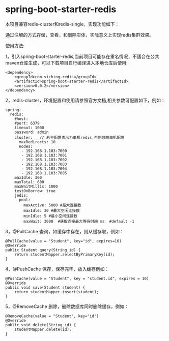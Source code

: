 # spring-boot-starter-redis

本项目兼容redis-cluster和redis-single，实现功能如下：

通过注解的方式存储，查看，和删除实体，实际意义上实现redis集群效果。

使用方法:

1，引入spring-boot-starter-redis,当前项目可能存在重名情况，不适合在公共maven仓库生成，可以下载项目自行编译进入本地仓库后使用:

    <dependency>
		<groupId>com.viching.redis</groupId>
		<artifactId>spring-boot-starter-redis</artifactId>
		<version>0.0.2</version>
	</dependency>

2，redis-cluster，环境配置和使用请参照官方文档,相关参数可配置如下，例如：

	spring:
	  redis:
	    #host: 
	    #port: 6379
	    timeout: 1000
	    password: admin
	    cluster:   // 若不配置表示为单机redis,否则忽略单机配置
	      maxRedirects: 10
	      nodes: 
	       - 192.168.1.103:7000
	       - 192.168.1.103:7001
	       - 192.168.1.103:7002
	       - 192.168.1.103:7003
	       - 192.168.1.103:7004
	       - 192.168.1.103:7005
	    maxIdle: 300
	    maxTotal: 600
	    maxWaitMillis: 1000
	    testOnBorrow: true
	    jedis: 
	      pool:
	        maxActive: 5000 #最大连接数
	        maxIdle: 30 #最大空闲连接数
	        minIdle: 5 #最小空闲连接数
	        maxWait: 3000  #获取连接最大等待时间 ms  #default -1

3，@PullCache 查询，如缓存中存在，则从缓存取，例如：

    @PullCache(value = "Student", key="id", expires=10)
    @Override
    public Student query(String id) {
        return studentMapper.selectByPrimaryKey(id);
    }

4，@PushCache 保存，保存完毕，放入缓存例如：

    @PushCache(value = "Student", key = "student.id", expires = 10)
    @Override
    public void save(Student student) {
        return studentMapper.insert(student);
    }

5，@RemoveCache 删除，删除数据库同时删除缓存，例如：

    @RemoveCache(value = "Student", key="id")
    @Override
    public void delete(String id) {
        studentMapper.delete(id);
    }

    
